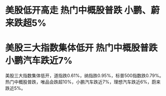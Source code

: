 # 美股低开高走 热门中概股普跌 小鹏、蔚来跌超5%

# 美股三大指数集体低开 热门中概股普跌 小鹏汽车跌近7%

美股三大指数集体低开，道指跌0.61%，纳指跌0.95%，标普500指数跌0.79%。热门中概股普跌，唯品会跌超10%，小鹏汽车跌近7%，理想汽车跌近6%，蔚来跌近5%。

